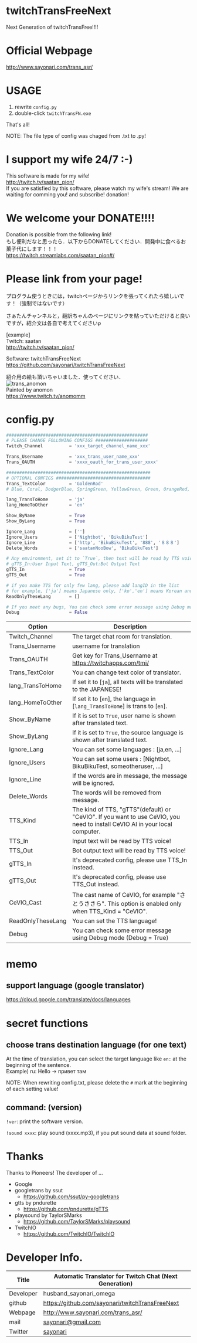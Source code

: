 # twitchTransFreeNext
Next Generation of twitchTransFree!!!!

# Official Webpage
http://www.sayonari.com/trans_asr/

# USAGE
1. rewrite `config.py`
2. double-click `twitchTransFN.exe`

That's all!

NOTE: The file type of config was chaged from .txt to .py!

# I support my wife 24/7 :-) 
This software is made for my wife!  
http://twitch.tv/saatan_pion/  
If you are satisfied by this software, please watch my wife's stream! We are waiting for comming you! and subscribe! donation!

# We welcome your DONATE!!!!
Donation is possible from the following link!  
もし便利だなと思ったら．以下からDONATEしてください．開発中に食べるお菓子代にします！！！  
https://twitch.streamlabs.com/saatan_pion#/

# Please link from your page!
プログラム使うときには，twitchページからリンクを張ってくれたら嬉しいです！（強制ではないです）

さぁたんチャンネルと，翻訳ちゃんのページにリンクを貼っていただけると良いですが，紹介文は各自で考えてくださいρ

[example]  
Twitch: saatan  
http://twitch.tv/saatan_pion/ 

Software: twitchTransFreeNext  
https://github.com/sayonari/twitchTransFreeNext

紹介用の絵も頂いちゃいました．使ってください．  
![trans_anomon](https://user-images.githubusercontent.com/16011609/49361210-c1f5ef80-f71e-11e8-8cff-6fd760e8738a.png)  
Painted by anomon  
https://www.twitch.tv/anomomm

# config.py
```python
######################################################
# PLEASE CHANGE FOLLOWING CONFIGS ####################
Twitch_Channel          = 'xxx_target_channel_name_xxx'

Trans_Username          = 'xxx_trans_user_name_xxx'
Trans_OAUTH             = 'xxxx_oauth_for_trans_user_xxxx'

#######################################################
# OPTIONAL CONFIGS ####################################
Trans_TextColor         = 'GoldenRod'
# Blue, Coral, DodgerBlue, SpringGreen, YellowGreen, Green, OrangeRed, Red, GoldenRod, HotPink, CadetBlue, SeaGreen, Chocolate, BlueViolet, and Firebrick

lang_TransToHome        = 'ja'
lang_HomeToOther        = 'en'

Show_ByName             = True
Show_ByLang             = True

Ignore_Lang             = ['']
Ignore_Users            = ['Nightbot', 'BikuBikuTest']
Ignore_Line             = ['http', 'BikuBikuTest', '888', '８８８']
Delete_Words            = ['saatanNooBow', 'BikuBikuTest']

# Any emvironment, set it to `True`, then text will be read by TTS voice!
# gTTS_In:User Input Text, gTTS_Out:Bot Output Text
gTTS_In                 = True
gTTS_Out                = True

# if you make TTS for only few lang, please add langID in the list
# for example, ['ja'] means Japanese only, ['ko','en'] means Korean and English are TTS!
ReadOnlyTheseLang       = []

# If you meet any bugs, You can check some error message using Debug mode (Debug = True)
Debug                   = False
```

| Option| Description |
| -- | -- |
| Twitch_Channel | The target chat room for translation. |
| Trans_Username | username for translation |
| Trans_OAUTH | Get key for Trans_Username at https://twitchapps.com/tmi/ |
| Trans_TextColor  | You can change text color of translator. |
| lang_TransToHome | If set it to [`ja`], all texts will be translated to the JAPANESE! |
| lang_HomeToOther | If set it to [`en`], the language in [`lang_TransToHome`] is trans to [`en`]. |
| Show_ByName | If it is set to `True`, user name is shown after translated text. |
| Show_ByLang | If it is set to `True`, the source language is shown after translated text. |
| Ignore_Lang | You can set some languages : [ja,en, ...] |
| Ignore_Users | You can set some users : [Nightbot, BikuBikuTest, someotheruser, ...] |
| Ignore_Line | If the words are in message, the message will be ignored.|
| Delete_Words | The words will be removed from message. |
| TTS_Kind | The kind of TTS, "gTTS"(default) or "CeVIO". If you want to use CeVIO, you need to install CeVIO AI in your local computer. |
| TTS_In | Input text will be read by TTS voice! |
| TTS_Out | Bot output text will be read by TTS voice! |
| gTTS_In | It's deprecated config, please use TTS_In instead. |
| gTTS_Out | It's deprecated config, please use TTS_Out instead. |
| CeVIO_Cast | The cast name of CeVIO, for example "さとうささら". This option is enabled only when TTS_Kind = "CeVIO". |
| ReadOnlyTheseLang | You can set the TTS language! |
| Debug | You can check some error message using Debug mode (Debug = True)|


# memo
## support language (google translator)
https://cloud.google.com/translate/docs/languages

# secret functions
## choose trans destination language (for one text)
At the time of translation, you can select the target language like `en:` at the beginning of the sentence.  
Example) ru: Hello -> привет там

NOTE: When rewriting config.txt, please delete the `#` mark at the beginning of each setting value!

## command: (version)
`!ver`: print the software version.

`!sound xxxx`: play sound (xxxx.mp3), if you put sound data at sound folder.

# Thanks
Thanks to Pioneers!
The developer of ...
- Google
- googletrans by ssut
    - https://github.com/ssut/py-googletrans
- gtts by pndurette
    - https://github.com/pndurette/gTTS
- playsound by TaylorSMarks
    - https://github.com/TaylorSMarks/playsound
- TwitchIO
    - https://github.com/TwitchIO/TwitchIO

# Developer Info.

| Title | Automatic Translator for Twitch Chat (Next Generation) |
|--|--|
| Developer | husband_sayonari_omega |
| github | https://github.com/sayonari/twitchTransFreeNext |
| Webpage | http://www.sayonari.com/trans_asr/ |
| mail | sayonari@gmail.com |
| Twitter | [sayonari](https://twitter.com/sayonari) |
